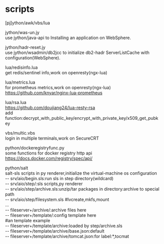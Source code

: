 # scripts
[pj]ython/awk/vbs/lua  

jython/was-un.jy  
use jython/java-api to Installing an application on WebSphere.   
 
jython/hadr-reset.jy  
use jython/wsadmin/db2jcc to initialize db2-hadr ServerListCache with configuration(WebSphere).   

lua/redisinfo.lua  
get redis/sentinel info,work on openresty(ngx-lua)

lua/metrics.lua  
for prometheus metrics,work on openresty(ngx-lua)  
https://github.com/knyar/nginx-lua-prometheus  

lua/rsa.lua  
https://github.com/doujiang24/lua-resty-rsa  
add function:decrypt_with_public_key/encrypt_with_private_key/x509_get_pubkey  

vbs/multic.vbs  
login in multiple terminals,work on SecureCRT

python/dockeregistryfunc.py  
some functions for docker registry http api  
https://docs.docker.com/registry/spec/api/  

python/salt  
salt-sls scripts in py renderer,initialize the virtual-machine os configuration  
-- srv/aio/begin.sls:run sls in step directory(wildcard)  
-- srv/aio/step/:sls scripts,py renderer  
-- srv/aio/step/archive.sls:unzip/tar packages in directory:archive to special path  
-- srv/aio/step/filesystem.sls			#lvcreate,mkfs,mount  
  ...  
-- fileserver+/archive/:archive files here  
-- fileserver+/template/:config template here  
   #an template example  
-- fileserver+/template/archive:loaded by step/archive.sls  
-- fileserver+/template/archive/base.json:default  
-- fileserver+/template/archive/tomcat.json:for label:\*,tocmat  

    
